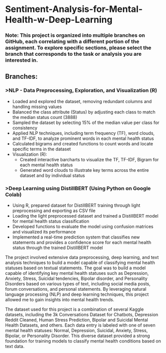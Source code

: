 
# Sentiment-Analysis-for-Mental-Health-w-Deep-Learning

### Note: This project is organized into multiple branches on GitHub, each correlating with a different portion of the assignment. To explore specific sections, please select the branch that corresponds to the task or analysis you are interested in. 
## Branches: 
### >NLP - Data Preprocessing, Exploration, and Visualization (R) ###
- Loaded and explored the dataset, removing redundant columns and handling missing values
- Balanced the class attribute (Status) by adjusting each class to match the median status count (3888)
- Sampled the dataset by selecting 15% of the median value per class for consistency
- Applied NLP techniques, including term frequency (TF), word clouds, and TF-IDF, to analyze prominent words in each mental health status
- Calculated bigrams and created functions to count words and locate specific terms in the dataset
- Visualization (R):
  - Created interactive barcharts to visualize the TF, TF-IDF, Bigram for each mental health status
  - Generated word clouds to illustrate key terms across the entire dataset and by individual status

### >Deep Learning using DistillBERT (Using Python on Google Colab) ###
- Using R, prepared dataset for DistillBERT training through light preprocessing and exporting as CSV file
- Loading the light preprocessed dataset and trained a DistillBERT model for mental health status classification
- Developed functions to evaluate the model using confusion matrices and visualized its performance
- Implemented a real-time prediction system that classifies new statements and provides a confidence score for each mental health status through the trained DistillBERT model

The project involved extensive data preprocessing, deep learning, and text analysis techniques to build a model capable of classifying mental health statuses based on textual statements. The goal was to build a model capable of identifying key mental health statuses such as Depression, Anxiety, Stress, Suicidal tendencies, Bipolar disorder, and Personality Disorders based on various types of text, including social media posts, forum conversations, and personal statements. By leveraging natural language processing (NLP) and deep learning techniques, this project allowed me to gain insights into mental health trends.

The dataset used for this project is a combination of several Kaggle datasets, including the 3k Conversations Dataset for Chatbots, Depression Reddit Cleaned, Human Stress Prediction, Bipolar and Suicidal Mental Health Datasets, and others. Each data entry is labeled with one of seven mental health statuses: Normal, Depression, Suicidal, Anxiety, Stress, Bipolar, or Personality Disorder. This diverse dataset provided a strong foundation for training models to classify mental health conditions based on text data.
